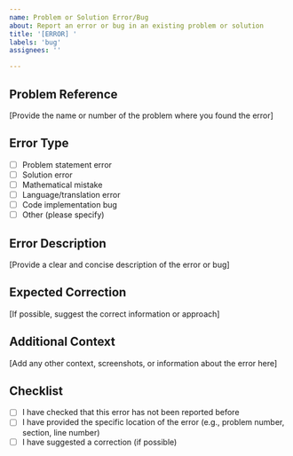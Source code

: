 ```yaml
---
name: Problem or Solution Error/Bug
about: Report an error or bug in an existing problem or solution
title: '[ERROR] '
labels: 'bug'
assignees: ''

---
```


## Problem Reference

[Provide the name or number of the problem where you found the error]

## Error Type

- [ ] Problem statement error
- [ ] Solution error
- [ ] Mathematical mistake
- [ ] Language/translation error
- [ ] Code implementation bug
- [ ] Other (please specify)

## Error Description

[Provide a clear and concise description of the error or bug]

## Expected Correction

[If possible, suggest the correct information or approach]

## Additional Context

[Add any other context, screenshots, or information about the error here]

## Checklist

- [ ] I have checked that this error has not been reported before
- [ ] I have provided the specific location of the error (e.g., problem number, section, line number)
- [ ] I have suggested a correction (if possible)

